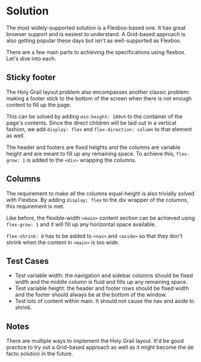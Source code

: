 # Solution

The most widely-supported solution is a Flexbox-based one. It has great browser support and is easiest to understand. A Grid-based approach is also getting popular these days but isn't as well-supported as Flexbox.

There are a few main parts to achieving the specifications using flexbox. Let's dive into each.

## Sticky footer

The Holy Grail layout problem also encompasses another classic problem: making a footer stick to the bottom of the screen when there is not enough content to fill up the page.

This can be solved by adding `min-height: 100vh` to the container of the page's contents. Since the direct children will be laid out in a vertical fashion, we add `display: flex` and `flex-direction: column` to that element as well.

The header and footers are fixed heights and the columns are variable height and are meant to fill up any remaining space. To achieve this, `flex-grow: 1` is added to the `<div>` wrapping the columns.

## Columns

The requirement to make all the columns equal-height is also trivially solved with Flexbox. By adding `display: flex` to the div wrapper of the columns, this requirement is met.

Like before, the flexible-width `<main>` content section can be achieved using `flex-grow: 1` and it will fill up any horizontal space available.

`flex-shrink: 0` has to be added to `<nav>` and `<aside>` so that they don't shrink when the content in `<main>` is too wide.

## Test Cases

- Test variable width: the navigation and sidebar columns should be fixed width and the middle column is fluid and fills up any remaining space.
- Test variable height: the header and footer rows should be fixed width and the footer should always be at the bottom of the window.
- Test lots of content within main. It should not cause the nav and aside to shrink.

## Notes

There are multiple ways to implement the Holy Grail layout. It'd be good practice to try out a Grid-based approach as well as it might become the de facto solution in the future.

